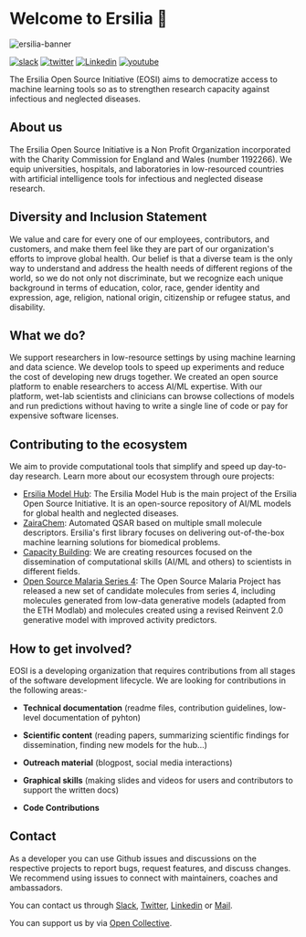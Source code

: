 # Welcome to Ersilia 👋

![ersilia-banner](../ersilia_profile/Ersilia_Plum.png)

<p align="center"> 

<a href="https://join.slack.com/t/outreachyersilia/shared_invite/zt-16iu1wckw-7KCgMGlIeRBBrDgyXkENeg" alt="slack"><img src="https://img.shields.io/badge/slack-@ersilia--slack-yellow.svg" alt="slack"></img></a>
<a href="https://twitter.com/ersiliaio" alt="twitter"><img src="https://img.shields.io/badge/twitter-@ersilia--twitter-9cf.svg" alt="twitter"></img></a>
<a href="https://www.linkedin.com/company/ersiliaio/" alt="Linkedin"><img src="https://img.shields.io/badge/linkedin-@ersilia--LinkedIn-lightgray.svg" alt="Linkedin"></img></a>
<a href="https://www.youtube.com/channel/UCeioZf4Qj4hWi3O5Ta2k-xQ" alt="youtube"><img src="https://img.shields.io/badge/youtube-@mojaglobal--youtube-red.svg" alt="youtube"></img></a>

</p>

The Ersilia Open Source Initiative (EOSI) aims to democratize access to machine learning tools so as to strengthen research capacity against infectious and neglected diseases.

## About us

The Ersilia Open Source Initiative is a Non Profit Organization incorporated with the Charity Commission for England and Wales (number 1192266). We equip universities, hospitals, and laboratories in low-resourced countries with artificial intelligence tools for infectious and neglected disease research.

## Diversity and Inclusion Statement


We value and care for every one of our employees, contributors, and customers, and make them feel like they are part of our organization's efforts to improve global health. Our belief is that a diverse team is the only way to understand and address the health needs of different regions of the world, so we do not only not discriminate, but we recognize each unique background in terms of education, color, race, gender identity and expression, age, religion, national origin, citizenship or refugee status, and disability.

## What we do?

We support researchers in low-resource settings by using machine learning and data science. We develop tools to speed up experiments and reduce the cost of developing new drugs together. We created an open source platform to enable researchers to access AI/ML expertise. With our platform, wet-lab scientists and clinicians can browse collections of models and run predictions without having to write a single line of code or pay for expensive software licenses.

## Contributing to the ecosystem

We aim to provide computational tools that simplify and speed up day-to-day research. Learn more about our ecosystem through oure projects:

- [Ersilia Model Hub](https://ersilia.gitbook.io/ersilia-book/): The Ersilia Model Hub is the main project of the Ersilia Open Source Initiative. It is an open-source repository of AI/ML models for global health and neglected diseases.
- [ZairaChem](https://github.com/ersilia-os/zaira-chem): Automated QSAR based on multiple small molecule descriptors. Ersilia's first library focuses on delivering out-of-the-box machine learning solutions for biomedical problems.
- [Capacity Building](https://www.ersilia.io/capacity-building): We are creating resources focused on the dissemination of computational skills (AI/ML and others) to scientists in different fields.
- [Open Source Malaria Series 4](https://github.com/ersilia-os/osm-series4-candidates-2): The Open Source Malaria Project has released a new set of candidate molecules from series 4, including molecules generated from low-data generative models (adapted from the ETH Modlab) and molecules created using a revised Reinvent 2.0 generative model with improved activity predictors.

## How to get involved?

EOSI is a developing organization that requires contributions from all stages of the software development lifecycle. We are looking for contributions in the following areas:-

- **Technical documentation** (readme files, contribution guidelines, low-level documentation of pyhton)

- **Scientific content** (reading papers, summarizing scientific findings for dissemination, finding new models for the hub...)

- **Outreach material** (blogpost, social media interactions)

- **Graphical skills** (making slides and videos for users and contributors to support the written docs)

- **Code Contributions**

## Contact

As a developer you can use Github issues and discussions on the respective projects to report bugs, request features, and discuss changes. We recommend using issues to connect with maintainers, coaches and ambassadors.

You can contact us through [Slack](https://join.slack.com/t/outreachyersilia/shared_invite/zt-16iu1wckw-7KCgMGlIeRBBrDgyXkENeg), [Twitter](https://twitter.com/ersiliaio), [Linkedin](https://www.linkedin.com/company/ersiliaio/) or [Mail](hello@ersilia.io).

You can support us by via [Open Collective](https://github.com/opencollective.com/ersilia).
